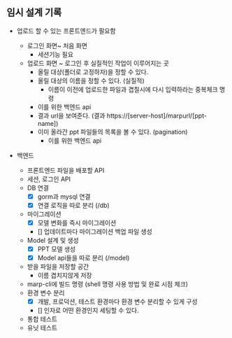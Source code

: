 ## 임시 설계 기록

- 업로드 할 수 있는 프론트엔드가 필요함
  - 로그인 화면~ 처음 화면
    - 세션기능 필요
  - 업로드 화면 ~ 로그인 후 실질적인 작업이 이루어지는 곳
    - 올릴 대상(폴더로 고정하자)을 정할 수 있다.
    - 올릴 대상의 이름을 정할 수 있다. (실질적)
      - 이름이 이전에 업로드한 파일과 겹칠시에 다시 입력하라는 중복체크 명령
	- 이를 위한 백엔드 api
    - 결과 url을 보여준다. (결과 https://[server-host]/marpurl/[ppt-name])
    - 이미 올라간 ppt 파일들의 목록을 볼 수 있다. (pagination)
      - 이를 위한 백엔드 api

- 백엔드
  - 프론트엔드 파일을 배포할 API
  - 세션, 로그인 API
  - DB 연결
    - [x] gorm과 mysql 연결
    - [x] 연결 로직을 따로 분리 (/db)
  - 마이그레이션
    - [x] 모델 변화를 즉시 마이그레이션
    - [] 업데이트마다 마이그레이션 백업 파일 생성
  - Model 설계 및 생성
    - [x] PPT 모델 생성
    - [x] Model api들을 따로 분리 (/model)
  - 받을 파일을 저장할 공간
    - 이름 겹치지않게 저장
  - marp-cli에 빌드 명령 (shell 명령 사용 방법 및 완료 시점 체크)
  - 환경 변수 분리
    - [x] 개발, 프로덕션, 테스트 환경마다 환경 변수 분리할 수 있게 구성
    - [] 인자로 어떤 환경인지 세팅할 수 있다.
  - 통합 테스트
  - 유닛 테스트
